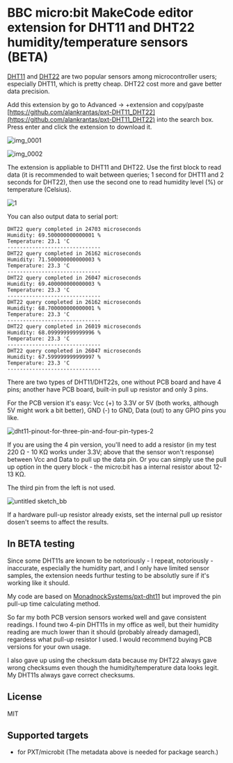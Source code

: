 # BBC micro:bit MakeCode editor extension for DHT11 and DHT22 humidity/temperature sensors (BETA)

[DHT11](https://www.mouser.com/ds/2/758/DHT11-Technical-Data-Sheet-Translated-Version-1143054.pdf) and [DHT22](https://www.sparkfun.com/datasheets/Sensors/Temperature/DHT22.pdf) are two popular sensors among microcontroller users; especially DHT11, which is pretty cheap. DHT22 cost more and gave better data precision.

Add this extension by go to Advanced -> +extension and copy/paste [https://github.com/alankrantas/pxt-DHT11_DHT22](https://github.com/alankrantas/pxt-DHT11_DHT22) into the search box. Press enter and click the extension to download it.

![img_0001](https://user-images.githubusercontent.com/44191076/53887169-aae7d600-405c-11e9-9fd4-688eacbf0721.JPG)

![img_0002](https://user-images.githubusercontent.com/44191076/53887223-cf43b280-405c-11e9-97a0-495904cf6cae.JPG)

The extension is appliable to DHT11 and DHT22. Use the first block to read data (it is recommended to wait between queries; 1 second for DHT11 and 2 seconds for DHT22), then use the second one to read humidity level (%) or temperature (Celsius).

![1](https://user-images.githubusercontent.com/44191076/53888212-dd92ce00-405e-11e9-9947-6cbb0caf10a0.jpg)

You can also output data to serial port:

```
DHT22 query completed in 24703 microseconds                   
Humidity: 69.500000000000001 %
Temperature: 23.1 'C          
------------------------------
DHT22 query completed in 26162 microseconds                   
Humidity: 71.500000000000003 %
Temperature: 23.3 'C          
------------------------------
DHT22 query completed in 26047 microseconds                   
Humidity: 69.400000000000003 %
Temperature: 23.3 'C          
------------------------------
DHT22 query completed in 26162 microseconds                   
Humidity: 68.700000000000001 %
Temperature: 23.3 'C          
------------------------------
DHT22 query completed in 26019 microseconds                   
Humidity: 68.099999999999996 %
Temperature: 23.3 'C          
------------------------------
DHT22 query completed in 26047 microseconds                   
Humidity: 67.599999999999997 %
Temperature: 23.3 'C          
------------------------------
```

There are two types of DHT11/DHT22s, one without PCB board and have 4 pins; another have PCB board, built-in pull up resistor and only 3 pins.

For the PCB version it's easy: Vcc (+) to 3.3V or 5V (both works, although 5V might work a bit better), GND (-) to GND, Data (out) to any GPIO pins you like.

![dht11-pinout-for-three-pin-and-four-pin-types-2](https://user-images.githubusercontent.com/44191076/53887826-0ebece80-405e-11e9-997b-a9f1b5e67a41.jpg)

If you are using the 4 pin version, you'll need to add a resistor (in my test 220 Ω - 10 KΩ works under 3.3V; above that the sensor won't response) between Vcc and Data to pull up the data pin. Or you can simply use the pull up option in the query block - the micro:bit has a internal resistor about 12-13 KΩ.

The third pin from the left is not used.

![untitled sketch_bb](https://user-images.githubusercontent.com/44191076/53887940-40379a00-405e-11e9-9129-5bdb6262e8a3.png)

If a hardware pull-up resistor already exists, set the internal pull up resistor dosen't seems to affect the results.



## In BETA testing

Since some DHT11s are known to be notoriously - I repeat, notoriously - inaccurate, especially the humidity part, and I only have limited sensor samples, the extension needs furthur testing to be absolutly sure if it's working like it should.

My code are based on [MonadnockSystems/pxt-dht11](https://github.com/MonadnockSystems/pxt-dht11) but improved the pin pull-up time calculating method. 

So far my both PCB version sensors worked well and gave consistent readings. I found two 4-pin DHT11s in my office as well, but their humidity reading are much lower than it should (probably already damaged), regardess what pull-up resistor I used. I would recommend buying PCB versions for your own usage.

I also gave up using the checksum data because my DHT22 always gave wrong checksums even though the humidity/temperature data looks legit. My DHT11s always gave correct checksums.



## License

MIT


## Supported targets

* for PXT/microbit
(The metadata above is needed for package search.)

